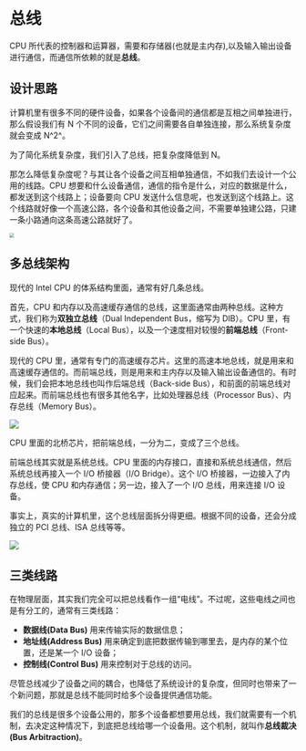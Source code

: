 # 总线

CPU 所代表的控制器和运算器，需要和存储器(也就是主内存),以及输入输出设备进行通信，而通信所依赖的就是**总线**。

## 设计思路

计算机里有很多不同的硬件设备，如果各个设备间的通信都是互相之间单独进行，那么假设我们有 N 个不同的设备，它们之间需要各自单独连接，那么系统复杂度就会变成 N^2^。

为了简化系统复杂度，我们引入了总线，把复杂度降低到 N。

那怎么降低复杂度呢？与其让各个设备之间互相单独通信，不如我们去设计一个公用的线路。CPU 想要和什么设备通信，通信的指令是什么，对应的数据是什么，都发送到这个线路上；设备要向 CPU 发送什么信息呢，也发送到这个线路上。这个线路就好像一个高速公路，各个设备和其他设备之间，不需要单独建公路，只建一条小路通向这条高速公路就好了。

<img src="https://tva1.sinaimg.cn/large/006tNbRwgy1gb572sn1fhj30u01bon4p.jpg" style="zoom:50%;" />

## 多总线架构

现代的 Intel CPU 的体系结构里面，通常有好几条总线。

首先，CPU 和内存以及高速缓存通信的总线，这里面通常由两种总线。这种方式，我们称为**双独立总线**（Dual Independent Bus，缩写为 DIB）。CPU 里，有一个快速的**本地总线**（Local Bus），以及一个速度相对较慢的**前端总线**（Front-side Bus）。

现代的 CPU 里，通常有专门的高速缓存芯片。这里的高速本地总线，就是用来和高速缓存通信的。而前端总线，则是用来和主内存以及输入输出设备通信的。有时候，我们会把本地总线也叫作后端总线（Back-side Bus），和前面的前端总线对应起来。而前端总线也有很多其他名字，比如处理器总线（Processor Bus）、内存总线（Memory Bus）。

![](https://tva1.sinaimg.cn/large/006tNbRwgy1gb578barj1j31bg0u00vw.jpg)

CPU 里面的北桥芯片，把前端总线，一分为二，变成了三个总线。

前端总线其实就是系统总线。CPU 里面的内存接口，直接和系统总线通信，然后系统总线再接入一个 I/O 桥接器（I/O Bridge）。这个 I/O 桥接器，一边接入了内存总线，使 CPU 和内存通信；另一边，接入了一个 I/O 总线，用来连接 I/O 设备。

事实上，真实的计算机里，这个总线层面拆分得更细。根据不同的设备，还会分成独立的 PCI 总线、ISA 总线等等。

![](https://tva1.sinaimg.cn/large/006tNbRwgy1gb57sgw1g8j313u0u0dhp.jpg)

## 三类线路

在物理层面，其实我们完全可以把总线看作一组“电线”。不过呢，这些电线之间也是有分工的，通常有三类线路：

- **数据线(Data Bus)** 用来传输实际的数据信息；
- **地址线(Address Bus)** 用来确定到底把数据传输到哪里去，是内存的某个位置，还是某一个 I/O 设备；
- **控制线(Control Bus)** 用来控制对于总线的访问。

尽管总线减少了设备之间的耦合，也降低了系统设计的复杂度，但同时也带来了一个新问题，那就是总线不能同时给多个设备提供通信功能。

我们的总线是很多个设备公用的，那多个设备都想要用总线，我们就需要有一个机制，去决定这种情况下，到底把总线给哪一个设备用。这个机制，就叫作**总线裁决(Bus Arbitraction)**。